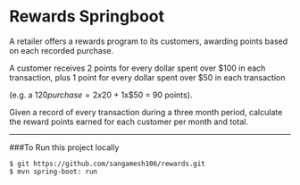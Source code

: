 # Rewards Springboot

A retailer offers a rewards program to its customers, awarding points based on each recorded purchase.

 

A customer receives 2 points for every dollar spent over $100 in each transaction, plus 1 point for every dollar spent over $50 in each transaction

(e.g. a $120 purchase = 2x$20 + 1x$50 = 90 points).

 

Given a record of every transaction during a three month period, calculate the reward points earned for each customer per month and total.

  

------------------------------------------------------------


###To Run this project locally
```shell
$ git https://github.com/sangamesh106/rewards.git
$ mvn spring-boot: run
